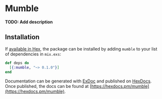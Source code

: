 # Mumble

**TODO: Add description**

## Installation

If [available in Hex](https://hex.pm/docs/publish), the package can be installed
by adding `mumble` to your list of dependencies in `mix.exs`:

```elixir
def deps do
  [{:mumble, "~> 0.1.0"}]
end
```

Documentation can be generated with [ExDoc](https://github.com/elixir-lang/ex_doc)
and published on [HexDocs](https://hexdocs.pm). Once published, the docs can
be found at [https://hexdocs.pm/mumble](https://hexdocs.pm/mumble).

